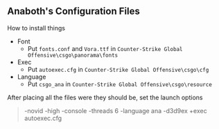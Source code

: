 Anaboth's Configuration Files
------

How to install things

- Font
	- Put `fonts.conf` and `Vora.ttf` in `Counter-Strike Global Offensive\csgo\panorama\fonts`
- Exec
	- Put `autoexec.cfg` in `Counter-Strike Global Offensive\csgo\cfg`
- Language
	- Put `csgo_ana` in `Counter-Strike Global Offensive\csgo\resource`

After placing all the files were they should be, set the launch options

> -novid -high -console -threads 6 -language ana -d3d9ex +exec autoexec.cfg
